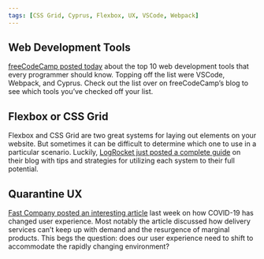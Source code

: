 ```yaml
---
tags: [CSS Grid, Cyprus, Flexbox, UX, VSCode, Webpack]
---
```


## Web Development Tools

[freeCodeCamp posted today](https://www.freecodecamp.org/news/handy-web-development-toolkit/) about the top 10 web development tools that every programmer should know. Topping off the list were VSCode, Webpack, and Cyprus. Check out the list over on freeCodeCamp’s blog to see which tools you’ve checked off your list.

## Flexbox or CSS Grid

Flexbox and CSS Grid are two great systems for laying out elements on your website. But sometimes it can be difficult to determine which one to use in a particular scenario. Luckily, [LogRocket just posted a complete guide](https://blog.logrocket.com/flexbox-vs-css-grid/) on their blog with tips and strategies for utilizing each system to their full potential.

## Quarantine UX

[Fast Company posted an interesting article](https://www.fastcompany.com/90485589/to-stomp-out-covid-19-america-will-need-a-better-warning-system) last week on how COVID-19 has changed user experience. Most notably the article discussed how delivery services can’t keep up with demand and the resurgence of marginal products. This begs the question: does our user experience need to shift to accommodate the rapidly changing environment?
